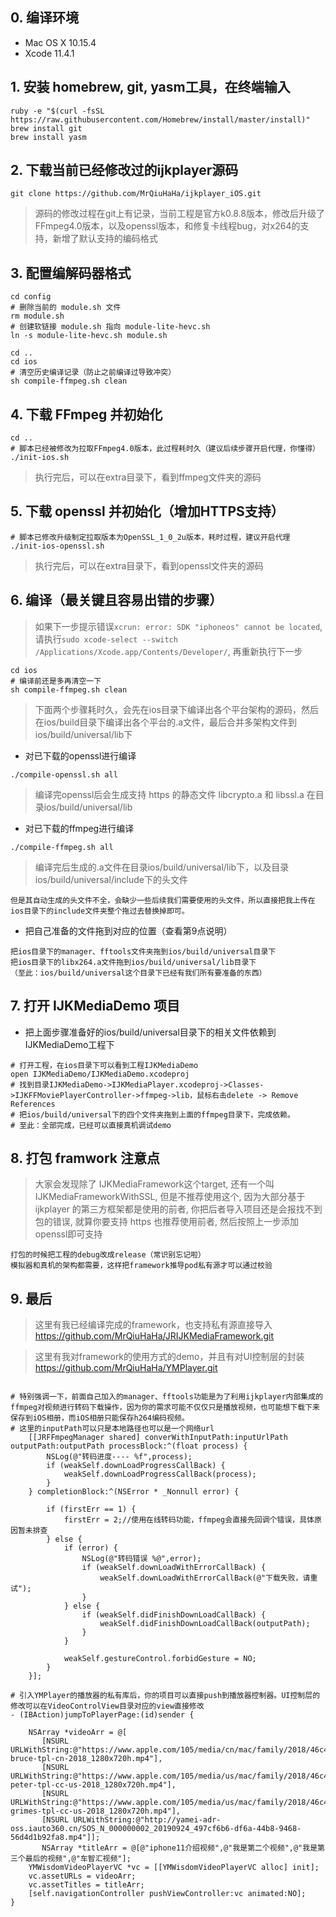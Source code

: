 
## 0. 编译环境

- Mac OS X 10.15.4
- Xcode 11.4.1

## 1. 安装 homebrew, git, yasm工具，在终端输入

```
ruby -e "$(curl -fsSL https://raw.githubusercontent.com/Homebrew/install/master/install)"
brew install git
brew install yasm
```

## 2. 下载当前已经修改过的ijkplayer源码

`git clone https://github.com/MrQiuHaHa/ijkplayer_iOS.git`
> 源码的修改过程在git上有记录，当前工程是官方k0.8.8版本，修改后升级了FFmpeg4.0版本，以及openssl版本，和修复卡线程bug，对x264的支持，新增了默认支持的编码格式

## 3. 配置编解码器格式 

```
cd config
# 删除当前的 module.sh 文件
rm module.sh
# 创建软链接 module.sh 指向 module-lite-hevc.sh
ln -s module-lite-hevc.sh module.sh

cd ..
cd ios
# 清空历史编译记录（防止之前编译过导致冲突）
sh compile-ffmpeg.sh clean
```

## 4. 下载 FFmpeg 并初始化

```
cd ..
# 脚本已经被修改为拉取FFmpeg4.0版本，此过程耗时久（建议后续步骤开启代理，你懂得）
./init-ios.sh
```
> 执行完后，可以在extra目录下，看到ffmpeg文件夹的源码

## 5. 下载 openssl 并初始化（增加HTTPS支持）

```
# 脚本已修改升级制定拉取版本为OpenSSL_1_0_2u版本，耗时过程，建议开启代理
./init-ios-openssl.sh
```
> 执行完后，可以在extra目录下，看到openssl文件夹的源码

## 6. 编译（最关键且容易出错的步骤）
> 如果下一步提示错误`xcrun: error: SDK "iphoneos" cannot be located`, 请执行`sudo xcode-select --switch /Applications/Xcode.app/Contents/Developer/`, 再重新执行下一步

```
cd ios
# 编译前还是多再清空一下
sh compile-ffmpeg.sh clean
```


> 下面两个步骤耗时久，会先在ios目录下编译出各个平台架构的源码，然后在ios/build目录下编译出各个平台的.a文件，最后合并多架构文件到ios/build/universal/lib下

- 对已下载的openssl进行编译

```
./compile-openssl.sh all
```

> 编译完openssl后会生成支持 https 的静态文件 libcrypto.a 和 libssl.a 在目录ios/build/universal/lib

- 对已下载的ffmpeg进行编译

```
./compile-ffmpeg.sh all
```

> 编译完后生成的.a文件在目录ios/build/universal/lib下，以及目录ios/build/universal/include下的头文件

```
但是其自动生成的头文件不全，会缺少一些后续我们需要使用的头文件，所以直接把我上传在ios目录下的include文件夹整个拖过去替换掉即可。
```


- 把自己准备的文件拖到对应的位置（查看第9点说明）
```
把ios目录下的manager、fftools文件夹拖到ios/build/universal目录下
把ios目录下的libx264.a文件拖到ios/build/universal/lib目录下
（至此：ios/build/universal这个目录下已经有我们所有要准备的东西）
```

## 7. 打开 IJKMediaDemo 项目

- 把上面步骤准备好的ios/build/universal目录下的相关文件依赖到IJKMediaDemo工程下
```
# 打开工程，在ios目录下可以看到工程IJKMediaDemo
open IJKMediaDemo/IJKMediaDemo.xcodeproj
# 找到目录IJKMediaDemo->IJKMediaPlayer.xcodeproj->Classes->IJKFFMoviePlayerController->ffmpeg->lib，鼠标右击delete -> Remove References
# 把ios/build/universal下的四个文件夹拖到上面的ffmpeg目录下，完成依赖。
# 至此：全部完成，已经可以直接真机调试demo
```

## 8. 打包 framwork 注意点
> 大家会发现除了 IJKMediaFramework这个target, 还有一个叫 IJKMediaFrameworkWithSSL, 但是不推荐使用这个, 因为大部分基于 ijkplayer 的第三方框架都是使用的前者, 你把后者导入项目还是会报找不到包的错误, 就算你要支持 https 也推荐使用前者, 然后按照上一步添加 openssl即可支持

```
打包的时候把工程的debug改成release（常识别忘记啦）
模拟器和真机的架构都需要，这样把framework推导pod私有源才可以通过校验
```

## 9. 最后

> 这里有我已经编译完成的framework，也支持私有源直接导入
https://github.com/MrQiuHaHa/JRIJKMediaFramework.git

> 这里有我对framework的使用方式的demo，并且有对UI控制层的封装
https://github.com/MrQiuHaHa/YMPlayer.git

```

# 特别强调一下，前面自己加入的manager、fftools功能是为了利用ijkplayer内部集成的ffmpeg对视频进行转码下载操作，因为你的需求可能不仅仅只是播放视频，也可能想下载下来保存到iOS相册，而iOS相册只能保存h264编码视频。
# 这里的inputPath可以只是本地路径也可以是一个网络url
    [[JRFFmpegManager shared] converWithInputPath:inputUrlPath outputPath:outputPath processBlock:^(float process) {
        NSLog(@"转码进度---- %f",process);
        if (weakSelf.downLoadProgressCallBack) {
            weakSelf.downLoadProgressCallBack(process);
        }
    } completionBlock:^(NSError * _Nonnull error) {
        
        if (firstErr == 1) {
            firstErr = 2;//使用在线转码功能，ffmpeg会直接先回调个错误，具体原因暂未排查
        } else {
            if (error) {
                NSLog(@"转码错误 %@",error);
                if (weakSelf.downLoadWithErrorCallBack) {
                    weakSelf.downLoadWithErrorCallBack(@"下载失败，请重试");
                }
            } else {
                if (weakSelf.didFinishDownLoadCallBack) {
                    weakSelf.didFinishDownLoadCallBack(outputPath);
                }
            }
            
            weakSelf.gestureControl.forbidGesture = NO;
        }
    }];
```

```
# 引入YMPlayer的播放器的私有库后，你的项目可以直接push到播放器控制器。UI控制层的修改可以在VideoControlView目录对应的view直接修改
- (IBAction)jumpToPlayerPage:(id)sender {
    
    NSArray *videoArr = @[
       [NSURL URLWithString:@"https://www.apple.com/105/media/cn/mac/family/2018/46c4b917_abfd_45a3_9b51_4e3054191797/films/bruce/mac-bruce-tpl-cn-2018_1280x720h.mp4"],
       [NSURL URLWithString:@"https://www.apple.com/105/media/us/mac/family/2018/46c4b917_abfd_45a3_9b51_4e3054191797/films/peter/mac-peter-tpl-cc-us-2018_1280x720h.mp4"],
       [NSURL URLWithString:@"https://www.apple.com/105/media/us/mac/family/2018/46c4b917_abfd_45a3_9b51_4e3054191797/films/grimes/mac-grimes-tpl-cc-us-2018_1280x720h.mp4"],
       [NSURL URLWithString:@"http://yamei-adr-oss.iauto360.cn/SOS_N_000000002_20190924_497cf6b6-df6a-44b8-9468-56d4d1b92fa8.mp4"]];
       NSArray *titleArr = @[@"iphone11介绍视频",@"我是第二个视频",@"我是第三个最后的视频",@"车智汇视频"];
    YMWisdomVideoPlayerVC *vc = [[YMWisdomVideoPlayerVC alloc] init];
    vc.assetURLs = videoArr;
    vc.assetTitles = titleArr;
    [self.navigationController pushViewController:vc animated:NO];
}
```